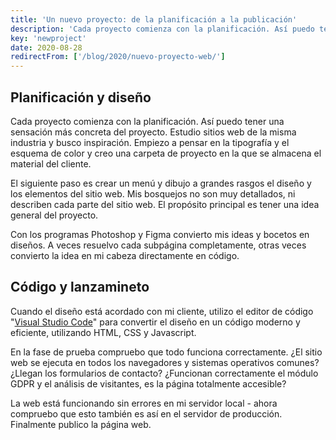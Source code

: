```yaml
---
title: 'Un nuevo proyecto: de la planificación a la publicación'
description: 'Cada proyecto comienza con la planificación. Así puedo tener una sensación más concreta del proyecto. Estudio sitios web de la misma industria y busco inspiración.'
key: 'newproject'
date: 2020-08-28
redirectFrom: ['/blog/2020/nuevo-proyecto-web/']
---
```


## Planificación y diseño

Cada proyecto comienza con la planificación. Así puedo tener una sensación más concreta del proyecto. Estudio sitios web de la misma industria y busco inspiración. Empiezo a pensar en la tipografía y el esquema de color y creo una carpeta de proyecto en la que se almacena el material del cliente.

El siguiente paso es crear un menú y dibujo a grandes rasgos el diseño y los elementos del sitio web. Mis bosquejos no son muy detallados, ni describen cada parte del sitio web. El propósito principal es tener una idea general del proyecto.

Con los programas Photoshop y Figma convierto mis ideas y bocetos en diseños. A veces resuelvo cada subpágina completamente, otras veces convierto la idea en mi cabeza directamente en código.

## Código y lanzamineto

Cuando el diseño está acordado con mi cliente, utilizo el editor de código "[Visual Studio Code](https://code.visualstudio.com/)" para convertir el diseño en un código moderno y eficiente, utilizando HTML, CSS y Javascript.

En la fase de prueba compruebo que todo funciona correctamente. ¿El sitio web se ejecuta en todos los navegadores y sistemas operativos comunes? ¿Llegan los formularios de contacto? ¿Funcionan correctamente el módulo GDPR y el análisis de visitantes, es la página totalmente accesible?

La web está funcionando sin errores en mi servidor local - ahora compruebo que esto también es así en el servidor de producción.
Finalmente publico la página web.
